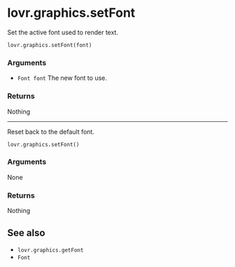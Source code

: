 <!--
category: reference
-->

lovr.graphics.setFont
===

Set the active font used to render text.

    lovr.graphics.setFont(font)

### Arguments

- `Font font` The new font to use.

### Returns

Nothing

---

Reset back to the default font.

    lovr.graphics.setFont()

### Arguments

None

### Returns

Nothing

See also
---

- `lovr.graphics.getFont`
- `Font`
